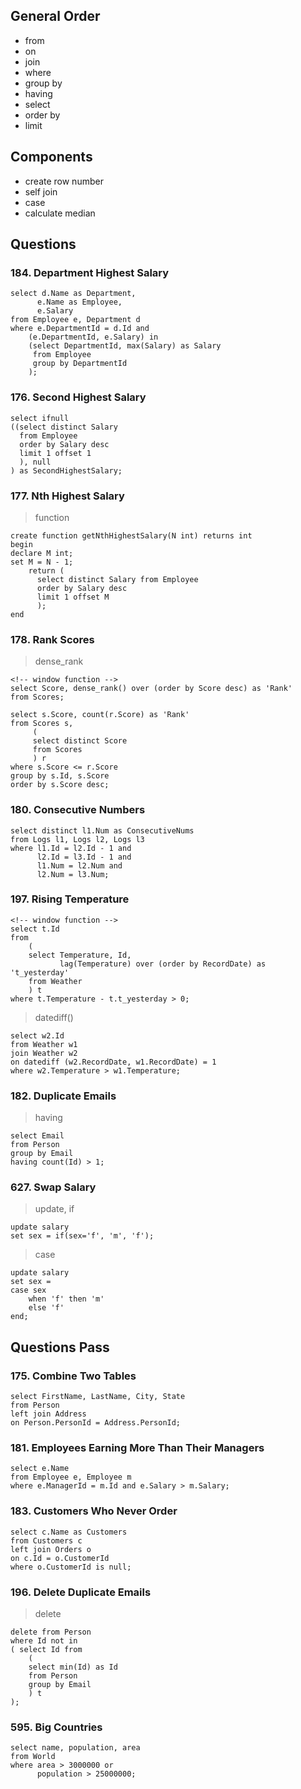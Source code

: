 ## General Order
- from
- on
- join
- where
- group by
- having
- select
- order by
- limit

## Components
- create row number
- self join
- case
- calculate median

## Questions
### 184. Department Highest Salary
```
select d.Name as Department,
      e.Name as Employee,
      e.Salary
from Employee e, Department d
where e.DepartmentId = d.Id and
    (e.DepartmentId, e.Salary) in
    (select DepartmentId, max(Salary) as Salary
     from Employee
     group by DepartmentId
    );
```

### 176. Second Highest Salary
```
select ifnull
((select distinct Salary
  from Employee
  order by Salary desc
  limit 1 offset 1  
  ), null
) as SecondHighestSalary;
```

### 177. Nth Highest Salary
> function
```
create function getNthHighestSalary(N int) returns int
begin
declare M int;
set M = N - 1;
    return (
      select distinct Salary from Employee
      order by Salary desc
      limit 1 offset M
      );
end
```

### 178. Rank Scores
> dense_rank
```
<!-- window function -->
select Score, dense_rank() over (order by Score desc) as 'Rank'
from Scores;
```

```
select s.Score, count(r.Score) as 'Rank'
from Scores s,
     (
     select distinct Score
     from Scores
     ) r
where s.Score <= r.Score
group by s.Id, s.Score
order by s.Score desc;
```

### 180. Consecutive Numbers
```
select distinct l1.Num as ConsecutiveNums
from Logs l1, Logs l2, Logs l3
where l1.Id = l2.Id - 1 and
      l2.Id = l3.Id - 1 and
      l1.Num = l2.Num and
      l2.Num = l3.Num;
```

### 197. Rising Temperature

```
<!-- window function -->
select t.Id
from
    (
    select Temperature, Id,
           lag(Temperature) over (order by RecordDate) as 't_yesterday'
    from Weather
    ) t
where t.Temperature - t.t_yesterday > 0;
```

> datediff()
```
select w2.Id
from Weather w1
join Weather w2
on datediff (w2.RecordDate, w1.RecordDate) = 1
where w2.Temperature > w1.Temperature;
```

### 182. Duplicate Emails
> having
```
select Email
from Person
group by Email
having count(Id) > 1;
```

### 627. Swap Salary
> update, if
```
update salary
set sex = if(sex='f', 'm', 'f');
```
> case
```
update salary
set sex =
case sex
    when 'f' then 'm'
    else 'f'
end;
```

## Questions Pass
### 175. Combine Two Tables
```
select FirstName, LastName, City, State
from Person
left join Address
on Person.PersonId = Address.PersonId;
```

### 181. Employees Earning More Than Their Managers
```
select e.Name
from Employee e, Employee m
where e.ManagerId = m.Id and e.Salary > m.Salary;
```

### 183. Customers Who Never Order
```
select c.Name as Customers
from Customers c
left join Orders o
on c.Id = o.CustomerId
where o.CustomerId is null;
```

### 196. Delete Duplicate Emails
> delete
```
delete from Person
where Id not in
( select Id from
    (
    select min(Id) as Id
    from Person
    group by Email
    ) t
);
```

### 595. Big Countries
```
select name, population, area
from World
where area > 3000000 or
      population > 25000000;
```
